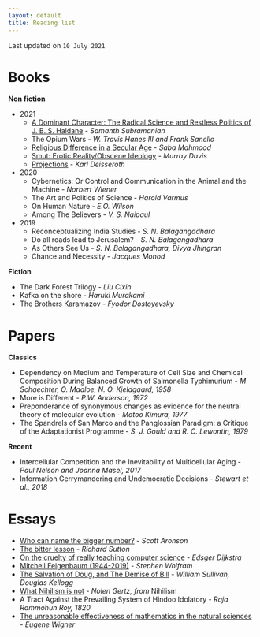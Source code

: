 ```yaml
---
layout: default
title: Reading list
---
```

Last updated on `10 July 2021`

# Books

**Non fiction**

- 2021
  - [A Dominant Character: The Radical Science and Restless Politics of J. B. S. Haldane](https://www.amazon.com/Dominant-Character-Radical-Restless-Politics/dp/0393634248/ref=tmm_hrd_swatch_0?_encoding=UTF8&qid=&sr=) - *Samanth Subramanian*
  - The Opium Wars - *W. Travis Hanes III and Frank Sanello*
  - [Religious Difference in a Secular Age](https://anthropology.berkeley.edu/religious-difference-secular-age-minority-report) - *Saba Mahmood*
  - [Smut: Erotic Reality/Obscene Ideology](https://www.amazon.com/dp/B01E71R4HE/ref=dp-kindle-redirect?_encoding=UTF8&btkr=1) - *Murray Davis*
  - [Projections](https://amoghphj.github.io/2021/08/16/projections) - *Karl Deisseroth*
- 2020
  - Cybernetics: Or Control and Communication in the Animal and the Machine - *Norbert Wiener*
  - The Art and Politics of Science - *Harold Varmus*
  - On Human Nature - *E.O. Wilson*
  - Among The Believers - *V. S. Naipaul*
- 2019
  - Reconceptualizing India Studies - *S. N. Balagangadhara*
  - Do all roads lead to Jerusalem? - *S. N. Balagangadhara*
  - As Others See Us - *S. N. Balagangadhara, Divya Jhingran*
  - Chance and Necessity - *Jacques Monod*

**Fiction**

- The Dark Forest Trilogy -  *Liu Cixin*
- Kafka on the shore -  *Haruki Murakami*
- The Brothers Karamazov - *Fyodor Dostoyevsky*

# Papers

**Classics**
 
- Dependency on Medium and Temperature of Cell Size and Chemical Composition During Balanced Growth of Salmonella Typhimurium - *M Schaechter, O. Maaloe, N. O. Kjeldgaard, 1958*
- More is Different - *P.W. Anderson, 1972*
- Preponderance of synonymous changes as evidence for the neutral theory of molecular evolution - *Motoo Kimura, 1977*
- The Spandrels of San Marco and the Panglossian Paradigm: a Critique of the Adaptationist Programme - *S. J. Gould and R. C. Lewontin, 1979*

**Recent**
- Intercellular Competition and the Inevitability of Multicellular Aging - *Paul Nelson and Joanna Masel, 2017*
- Information Gerrymandering and Undemocratic Decisions - *Stewart et al., 2018*

# Essays

- [Who can name the bigger number?](https://www.scottaaronson.com/writings/bignumbers.html) - *Scott Aronson*
- [The bitter lesson](http://www.incompleteideas.net/IncIdeas/BitterLesson.html) - *Richard Sutton*
- [On the cruelty of really teaching computer science](http://www.cs.utexas.edu/users/EWD/transcriptions/EWD10xx/EWD1036.html) - *Edsger Dijkstra*
- [Mitchell Feigenbaum (1944-2019)](https://blog.stephenwolfram.com/2019/07/mitchell-feigenbaum-1944-2019-4-66920160910299067185320382/) - *Stephen Wolfram*
- [The Salvation of Doug, and The Demise of Bill](http://www2.biology.ualberta.ca/locke.hp/dougandbill.htm) - *William Sullivan, Douglas Kellogg*
- [What Nihilism is not](https://thereader.mitpress.mit.edu/what-nihilism-is-not/) - *Nolen Gertz, from* Nihilism
- A Tract Against the Prevailing System of Hindoo Idolatory - *Raja Rammohun Roy, 1820*
- [The unreasonable effectiveness of mathematics in the natural sciences](http://www.maths.ed.ac.uk/~aar/papers/wigner.pdf) - *Eugene Wigner*
